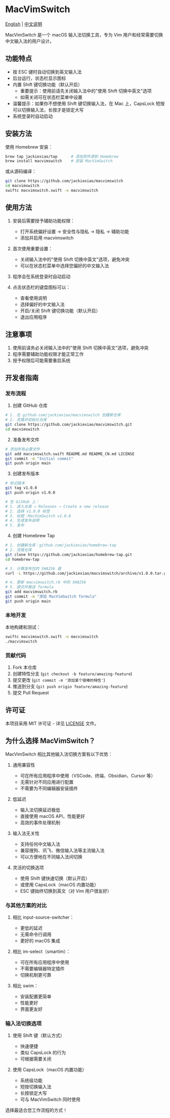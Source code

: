 # MacVimSwitch

[English](README.md) | [中文说明](README_CN.md)

MacVimSwitch 是一个 macOS 输入法切换工具，专为 Vim 用户和经常需要切换中文输入法的用户设计。

## 功能特点

- 按 ESC 键时自动切换到英文输入法
- 后台运行，状态栏显示图标
- 内置 Shift 键切换功能（默认开启）
  - 重要提示：使用前请先关闭输入法中的"使用 Shift 切换中英文"选项
  - 如需关闭可在状态栏菜单中设置
- 温馨提示：如果你不想使用 Shift 键切换输入法，在 Mac 上，CapsLock 短按可以切换输入法，长按才是锁定大写
- 系统登录时自动启动

## 安装方法

使用 Homebrew 安装：
```bash
brew tap jackiexiao/tap      # 添加软件源到 Homebrew
brew install macvimswitch    # 安装 MacVimSwitch
```

或从源码编译：
```bash
git clone https://github.com/jackiexiao/macvimswitch
cd macvimswitch
swiftc macvimswitch.swift -o macvimswitch
```

## 使用方法

1. 安装后需要授予辅助功能权限：
   - 打开系统偏好设置 → 安全性与隐私 → 隐私 → 辅助功能
   - 添加并启用 macvimswitch

2. 首次使用重要设置：
   - 关闭输入法中的"使用 Shift 切换中英文"选项，避免冲突
   - 可以在状态栏菜单中选择您偏好的中文输入法

3. 程序会在系统登录时自动启动
4. 点击状态栏的键盘图标可以：
   - 查看使用说明
   - 选择偏好的中文输入法
   - 开启/关闭 Shift 键切换功能（默认开启）
   - 退出应用程序

## 注意事项

1. 使用前请务必关闭输入法中的"使用 Shift 切换中英文"选项，避免冲突
2. 程序需要辅助功能权限才能正常工作
3. 授予权限后可能需要重启系统

## 开发者指南

### 发布流程

1. 创建 GitHub 仓库
```bash
# 1. 在 github.com/jackiexiao/macvimswitch 创建新仓库
# 2. 克隆并初始化仓库
git clone https://github.com/jackiexiao/macvimswitch.git
cd macvimswitch
```

2. 准备发布文件
```bash
# 添加所有必要文件
git add macvimswitch.swift README.md README_CN.md LICENSE
git commit -m "Initial commit"
git push origin main
```

3. 创建发布版本
```bash
# 标记版本
git tag v1.0.0
git push origin v1.0.0

# 在 GitHub 上：
# 1. 进入仓库 → Releases → Create a new release
# 2. 选择 v1.0.0 标签
# 3. 标题：MacVimSwitch v1.0.0
# 4. 生成发布说明
# 5. 发布
```

4. 创建 Homebrew Tap
```bash
# 1. 创建新仓库：github.com/jackiexiao/homebrew-tap
# 2. 克隆仓库
git clone https://github.com/jackiexiao/homebrew-tap.git
cd homebrew-tap

# 3. 计算发布包的 SHA256 值
curl -L https://github.com/jackiexiao/macvimswitch/archive/v1.0.0.tar.gz | shasum -a 256

# 4. 更新 macvimswitch.rb 中的 SHA256
# 5. 提交并推送 formula
git add macvimswitch.rb
git commit -m "添加 MacVimSwitch formula"
git push origin main
```

### 本地开发

本地构建和测试：
```bash
swiftc macvimswitch.swift -o macvimswitch
./macvimswitch
```

### 贡献代码

1. Fork 本仓库
2. 创建特性分支 (`git checkout -b feature/amazing-feature`)
3. 提交更改 (`git commit -m '添加某个很棒的特性'`)
4. 推送到分支 (`git push origin feature/amazing-feature`)
5. 提交 Pull Request

## 许可证

本项目采用 MIT 许可证 - 详见 [LICENSE](LICENSE) 文件。

## 为什么选择 MacVimSwitch？

MacVimSwitch 相比其他输入法切换方案有以下优势：

1. 通用兼容性
   - 可在所有应用程序中使用（VSCode、终端、Obsidian、Cursor 等）
   - 无需针对不同应用进行配置
   - 不需要为不同编辑器安装插件

2. 低延迟
   - 输入法切换延迟极低
   - 直接使用 macOS API，性能更好
   - 高效的事件处理机制

3. 输入法无关性
   - 支持任何中文输入法
   - 兼容搜狗、讯飞、微信输入法等主流输入法
   - 可以方便地在不同输入法间切换

4. 灵活的切换选项
   - 使用 Shift 键快速切换（默认开启）
   - 或使用 CapsLock（macOS 内置功能）
   - ESC 键始终切换到英文（对 Vim 用户很友好）

### 与其他方案的对比

1. 相比 input-source-switcher：
   - 更低的延迟
   - 无需命令行调用
   - 更好的 macOS 集成

2. 相比 im-select（smartim）：
   - 可在所有应用程序中使用
   - 不需要编辑器特定插件
   - 切换机制更可靠

3. 相比 swim：
   - 安装配置更简单
   - 性能更好
   - 界面更友好

### 输入法切换选项

1. 使用 Shift 键（默认方式）
   - 快速便捷
   - 类似 CapsLock 的行为
   - 可根据需要关闭

2. 使用 CapsLock（macOS 内置功能）
   - 系统级功能
   - 短按切换输入法
   - 长按锁定大写
   - 可与 MacVimSwitch 同时使用

选择最适合您工作流程的方式！